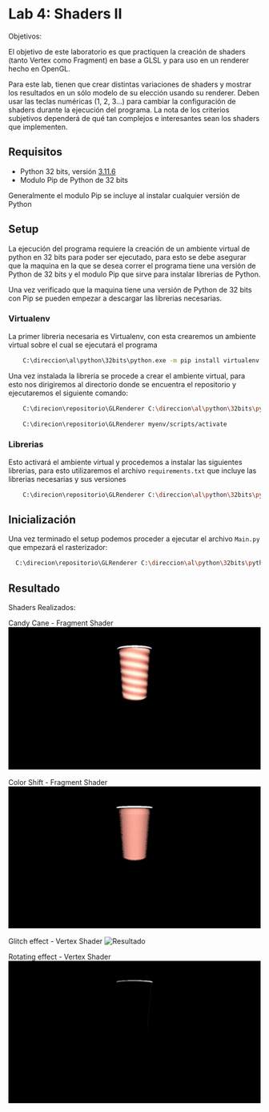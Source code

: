 # Lab 4: Shaders II
Objetivos:

El objetivo de este laboratorio es que practiquen la creación de shaders (tanto Vertex como Fragment) en base a GLSL y para uso en un renderer hecho en OpenGL.

Para este lab, tienen que crear distintas variaciones de shaders y mostrar los resultados en un sólo modelo de su elección usando su renderer. Deben usar las teclas numéricas (1, 2, 3...) para cambiar la configuración de shaders durante la ejecución del programa. La nota de los criterios subjetivos dependerá de qué tan complejos e interesantes sean los shaders que implementen.

## Requisitos
- Python 32 bits, versión [3.11.6](https://www.python.org/ftp/python/3.11.6/python-3.11.6.exe)
- Modulo Pip de Python de 32 bits

Generalmente el modulo Pip se incluye al instalar cualquier versión de Python

## Setup
La ejecución del programa requiere la creación de un ambiente virtual de python en 32 bits para poder ser ejecutado, para esto se debe asegurar que
la maquina en la que se desea correr el programa tiene una versión de Python de 32 bits y el modulo Pip que sirve para instalar librerias de Python.

Una vez verificado que la maquina tiene una versión de Python de 32 bits con Pip se pueden empezar a descargar las librerias necesarias.

### Virtualenv
La primer libreria necesaria es Virtualenv, con esta crearemos un ambiente virtual sobre el cual se ejecutará el programa
```bash
    C:\direccion\al\python\32bits\python.exe -m pip install virtualenv
  ```
Una vez instalada la libreria se procede a crear el ambiente virtual, para esto nos dirigiremos al directorio donde se encuentra el repositorio y ejecutaremos el siguiente comando:
```bash
    C:\direcion\repositorio\GLRenderer C:\direccion\al\python\32bits\python.exe -m virtualenv myenv
  ```
```bash
    C:\direcion\repositorio\GLRenderer myenv/scripts/activate
  ```
### Librerias
Esto activará el ambiente virtual y procedemos a instalar las siguientes librerias, para esto utilizaremos el archivo ```requirements.txt``` que incluye las librerias necesarias y sus versiones
```bash
    C:\direcion\repositorio\GLRenderer C:\direccion\al\python\32bits\python.exe -m pip install -r requirements.txt
  ```

## Inicialización
Una vez terminado el setup podemos proceder a ejecutar el archivo ```Main.py``` que empezará el rasterizador:
  ```bash
    C:\direcion\repositorio\GLRenderer C:\direccion\al\python\32bits\python.exe Main.py
  ```  

## Resultado
Shaders Realizados:

Candy Cane - Fragment Shader
![Resultado](/Candy_Cane.gif)

Color Shift - Fragment Shader
![Resultado](/Color_shift.gif)

Glitch effect - Vertex Shader
![Resultado](/Glitch_Shader.gif)

Rotating effect - Vertex Shader
![Resultado](/Rotating_effect.gif)
